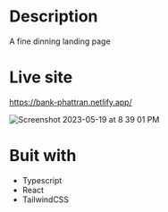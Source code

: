 # Description
A fine dinning landing page

# Live site
https://bank-phattran.netlify.app/

![Screenshot 2023-05-19 at 8 39 01 PM](https://github.com/phattran2905/modern-bank-landing-page/assets/45039354/b660412a-4439-413b-8fd8-85d89d07a652)


# Buit with
<ul>
  <li>Typescript</li>
  <li>React</li>
  <li>TailwindCSS</li>
</ul>
